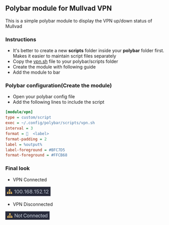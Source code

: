 ## Polybar module for Mullvad VPN

This is a simple polybar module to display the VPN up/down status of Mullvad

### Instructions

+ It's better to create a new **scripts** folder inside your **polybar** folder first. Makes it easier to maintain script files separately
+ Copy the [vpn.sh](https://github.com/yasanthachamara/polybar-mullvad/blob/master/vpn.sh) file to your polybar/scripts folder
+ Create the module with following guide
+ Add the module to bar

### Polybar configuration(Create the module)

+ Open your polybar config file
+ Add the following lines to include the script

```ini
[module/vpn]
type = custom/script
exec = ~/.config/polybar/scripts/vpn.sh
interval = 3
format =   <label>
format-padding = 2
label = %output%
label-foreground = #BFC7D5
format-foreground = #FFCB68
```

### Final look

+ VPN Connected

<p>
		<img src=".assets/vpn-connected.png" />
</p>

+ VPN Disconnected

<p>
		<img src=".assets/vpn-not-connected.png" />
</p>
